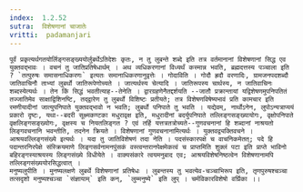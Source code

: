 ```yaml
---
index:  1.2.52
sutra:  विशेषणानां चाजातेः
vritti:  padamanjari
---
```


	पूर्वं प्रकृत्यर्थगतयोर्लिङ्गसङ्ख्ययोर्लुबर्थेऽतिदेशः कृतः, न तु लुबन्ते शब्दे इति तत्र वर्तमानानां विशेषणानां सिद्ध एव युक्तवद्भावः । वचनं तु जातिप्रतिषेधार्थम् । अथ व्यधिकरणानां विध्यर्थं कस्मान्न भवति, ब्रह्मदत्तस्य पञ्चाला इति ? `तत्पुरुषः समासनाधिकरणः` इत्यतः समानाधिकरणानुवृत्तेः । गोदाविति । गोदौ ह्रदौ वरणादिः, ग्रामजनपदशब्दौ जातिवाचिनौ ताभ्यां लुबर्थो जातिरूपेणोच्यते । जात्यर्थस्य चेत्यादि । जातिरूपस्य चार्थस्य, न जातिवाचिनः शब्दस्येत्यर्थः । तेन किं सिद्धं भवतीत्याह--तेनेति । द्वारग्रहणेनैतद्दर्शयति --जातौ प्रक्रान्तायां यद्विशेषणमुपनिपतितं तज्जातिमेव साक्षाद्विशिनष्टि, तद्द्वारेण तु लुबर्थो विशिष्टः प्रतीयते; तत्र विशेषणविषेष्यभावं प्रति कामचार इति रमणीयादीनां जात्युपनिपाते युक्तवद्भावो न भवति; लुबर्थो पनिपाते तु भवति । यद्येवम्, नार्थोऽनेन, लुपोऽन्यत्राप्ययं प्रकारो दृष्टः, यथा--बदरी सूक्ष्मकण्टका मधुरावृक्ष इति, मधुरादीनां बदर्युपनिपाते तल्लिङ्गसङ्ख्यायोगः, वृक्षोपनिपाते वृक्षलिङ्गसङ्ख्योगः, वृक्षस्य च नियतलिङ्गत ? एवं तर्हि यत्तत्रतत्रोच्यते--गुणवचनानां हि शब्दानां नाश्रयतो लिङ्गवचनानि भवन्तीति, तदनेन क्रियते । विशेषणानां गुणवचनानामित्यर्थः । युक्तवद्व्यक्तिवचने । आश्रयवल्लिङ्गसंख्ये इत्यर्थः । यदा तु जातिविशेषणं तदा नेति । पदसंस्कारपक्षे च वाचनिकमेतत्; पदे हि पदान्तरनिरपेक्षे संस्क्रियमाणे लिङ्गसर्वनामनपुंसकं वस्त्वन्तरानपेक्षमेकत्वं च प्राप्तमिति शुक्लं पटा इति प्राप्ते भाविनो बहिरङ्गस्याश्रयस्य लिङ्गसंख्ये विधीयेते । वाक्यसंकारे त्वयमनुबाद एव; आश्रयविशेषनिष्ठत्वेन विशेषणानामपि तल्लिङ्गसंख्ययोरसिद्धत्वात् ।
	मनुष्यलुपीति । मुनष्यलक्षणे लुबर्थे विशेषणानां प्रतिषेधः । लुबन्तस्य तु भवत्येव-चञ्चाभिरूप इति, तृणपुरुषश्चञ्चा तत्सदृशो मनुष्यश्चञ्चा `संज्ञायाम्` इति कन्, `लुम्मनुष्ये` इति लुप् । चर्मविकारविशेषो वर्घ्रिका ।।
